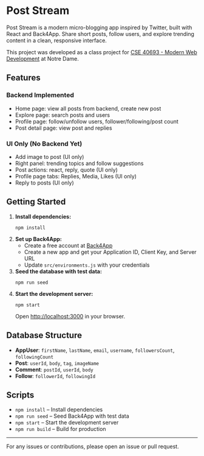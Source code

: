 # Post Stream

Post Stream is a modern micro-blogging app inspired by Twitter, built with React and Back4App. Share short posts, follow users, and explore trending content in a clean, responsive interface.

This project was developed as a class project for [CSE 40693 - Modern Web Development](https://www.coursicle.com/nd/courses/CSE/40693/) at Notre Dame.

## Features

### Backend Implemented
- Home page: view all posts from backend, create new post
- Explore page: search posts and users
- Profile page: follow/unfollow users, follower/following/post count
- Post detail page: view post and replies

### UI Only (No Backend Yet)
- Add image to post (UI only)
- Right panel: trending topics and follow suggestions
- Post actions: react, reply, quote (UI only)
- Profile page tabs: Replies, Media, Likes (UI only)
- Reply to posts (UI only)

## Getting Started

1. **Install dependencies:**
   ```
   npm install
   ```
2. **Set up Back4App:**
   - Create a free account at [Back4App](https://www.back4app.com/)
   - Create a new app and get your Application ID, Client Key, and Server URL
   - Update `src/environments.js` with your credentials
3. **Seed the database with test data:**
   ```
   npm run seed
   ```
4. **Start the development server:**
   ```
   npm start
   ```
   Open [http://localhost:3000](http://localhost:3000) in your browser.

## Database Structure
- **AppUser**: `firstName`, `lastName`, `email`, `username`, `followersCount`, `followingCount`
- **Post**: `userId`, `body`, `tag`, `imageName`
- **Comment**: `postId`, `userId`, `body`
- **Follow**: `followerId`, `followingId`

## Scripts
- `npm install` – Install dependencies
- `npm run seed` – Seed Back4App with test data
- `npm start` – Start the development server
- `npm run build` – Build for production

---

For any issues or contributions, please open an issue or pull request.
